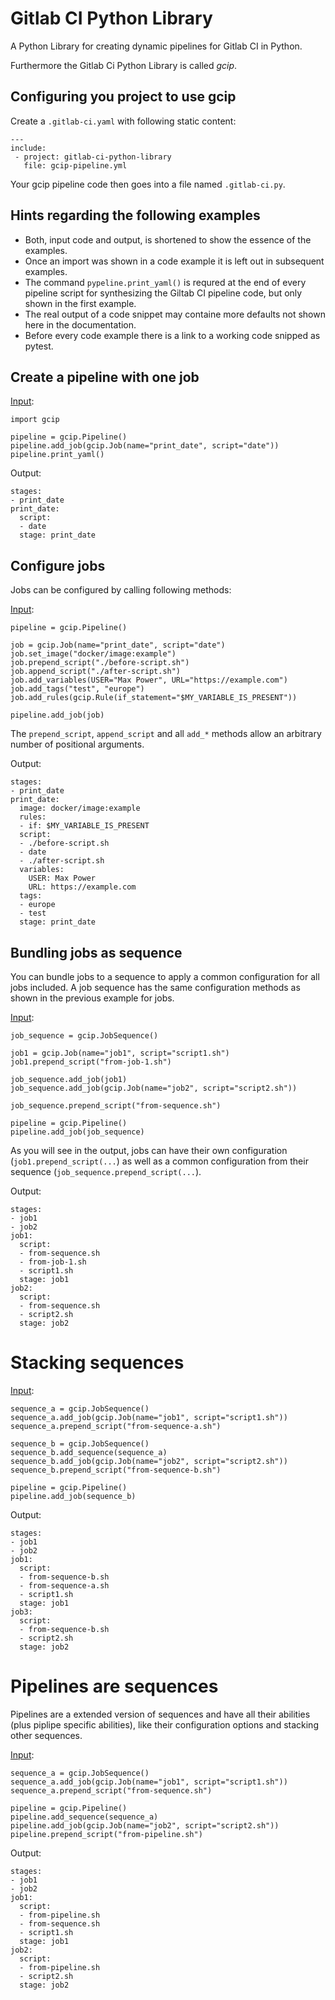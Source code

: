 # Gitlab CI Python Library

A Python Library for creating dynamic pipelines for Gitlab CI in Python.

Furthermore the Gitlab Ci Python Library is called _gcip_.

## Configuring you project to use gcip

Create a `.gitlab-ci.yaml` with following static content:

```
---
include:
 - project: gitlab-ci-python-library
   file: gcip-pipeline.yml
```

Your gcip pipeline code then goes into a file named `.gitlab-ci.py`.

## Hints regarding the following examples

* Both, input code and output, is shortened to show the essence of the examples.
* Once an import was shown in a code example it is left out in subsequent examples.
* The command `pypeline.print_yaml()` is requred at the end of every pipeline script for
  synthesizing the Giltab CI pipeline code, but only shown in the first example.
* The real output of a code snippet may containe more defaults not shown here in the documentation.
* Before every code example there is a link to a working code snipped as pytest.

## Create a pipeline with one job

[Input](./tests/unit/test_readme_pipe_with_one_job.py):

```
import gcip

pipeline = gcip.Pipeline()
pipeline.add_job(gcip.Job(name="print_date", script="date"))
pipeline.print_yaml()
```

Output:

```
stages:
- print_date
print_date:
  script:
  - date
  stage: print_date
```

## Configure jobs

Jobs can be configured by calling following methods:

[Input](./tests/unit/test_readme_configure_jobs.py):

```
pipeline = gcip.Pipeline()

job = gcip.Job(name="print_date", script="date")
job.set_image("docker/image:example")
job.prepend_script("./before-script.sh")
job.append_script("./after-script.sh")
job.add_variables(USER="Max Power", URL="https://example.com")
job.add_tags("test", "europe")
job.add_rules(gcip.Rule(if_statement="$MY_VARIABLE_IS_PRESENT"))

pipeline.add_job(job)
```

The `prepend_script`, `append_script` and all `add_*` methods allow an arbitrary number of positional arguments.

Output:

```
stages:
- print_date
print_date:
  image: docker/image:example
  rules:
  - if: $MY_VARIABLE_IS_PRESENT
  script:
  - ./before-script.sh
  - date
  - ./after-script.sh
  variables:
    USER: Max Power
    URL: https://example.com
  tags:
  - europe
  - test
  stage: print_date
```

## Bundling jobs as sequence

You can bundle jobs to a sequence to apply a common configuration for all jobs included.
A job sequence has the same configuration methods as shown in the previous example for jobs.

[Input](./tests/unit/test_readme_bundling_jobs.py):

```
job_sequence = gcip.JobSequence()

job1 = gcip.Job(name="job1", script="script1.sh")
job1.prepend_script("from-job-1.sh")

job_sequence.add_job(job1)
job_sequence.add_job(gcip.Job(name="job2", script="script2.sh"))

job_sequence.prepend_script("from-sequence.sh")

pipeline = gcip.Pipeline()
pipeline.add_job(job_sequence)
```

As you will see in the output, jobs can have their own configuration (`job1.prepend_script(...`)
as well as a common configuration from their sequence (`job_sequence.prepend_script(...`).

Output:

```
stages:
- job1
- job2
job1:
  script:
  - from-sequence.sh
  - from-job-1.sh
  - script1.sh
  stage: job1
job2:
  script:
  - from-sequence.sh
  - script2.sh
  stage: job2
```

# Stacking sequences

[Input](./tests/unit/test_readme_stacking_sequences.py):

```
sequence_a = gcip.JobSequence()
sequence_a.add_job(gcip.Job(name="job1", script="script1.sh"))
sequence_a.prepend_script("from-sequence-a.sh")

sequence_b = gcip.JobSequence()
sequence_b.add_sequence(sequence_a)
sequence_b.add_job(gcip.Job(name="job2", script="script2.sh"))
sequence_b.prepend_script("from-sequence-b.sh")

pipeline = gcip.Pipeline()
pipeline.add_job(sequence_b)
```

Output:

```
stages:
- job1
- job2
job1:
  script:
  - from-sequence-b.sh
  - from-sequence-a.sh
  - script1.sh
  stage: job1
job3:
  script:
  - from-sequence-b.sh
  - script2.sh
  stage: job2
```

# Pipelines are sequences

Pipelines are a extended version of sequences and have all their abilities
(plus piplipe specific abilities), like their configuration options and
stacking other sequences.

[Input](./tests/unit/test_readme_pipelines_are_sequences.py):

```
sequence_a = gcip.JobSequence()
sequence_a.add_job(gcip.Job(name="job1", script="script1.sh"))
sequence_a.prepend_script("from-sequence.sh")

pipeline = gcip.Pipeline()
pipeline.add_sequence(sequence_a)
pipeline.add_job(gcip.Job(name="job2", script="script2.sh"))
pipeline.prepend_script("from-pipeline.sh")
```

Output:

```
stages:
- job1
- job2
job1:
  script:
  - from-pipeline.sh
  - from-sequence.sh
  - script1.sh
  stage: job1
job2:
  script:
  - from-pipeline.sh
  - script2.sh
  stage: job2
```
